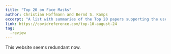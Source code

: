 ```yaml
---
title: "Top 20 on Face Masks"
author: Christian Hoffmann and Bernd S. Kamps
excerpt: "A list with summaries of the Top 20 papers supporting the use of masks"
link: https://covidreference.com/top-10-august-24
tag:
  -review
---
```


This website seems redundant now.